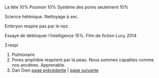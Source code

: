 La tête 10%
Poumon 10%
Système des pores seulement 10%

Science hélénique. Nettoyage à sec.

Embryon respire pas par le nez.

Essayé de débloquer l’intelligence 15%. Film de fiction Lucy 2014

3 respi
1. Pulmonaire
2. Pores amphibie respirent par la peau. Nous sommes capables comme nos ancêtres. Apprenable.
3. Dan Dien
[page précédente](2024-03-31-05.md) | [page suivante](2024-03-31-07.md)